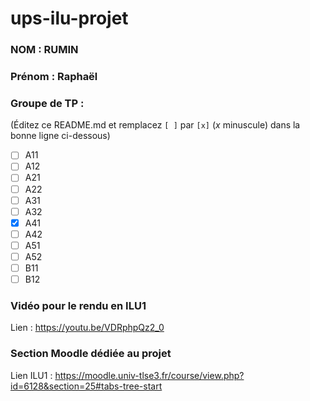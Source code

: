 # ups-ilu-projet

### NOM : RUMIN
### Prénom : Raphaël
### Groupe de TP :
(Éditez ce README.md et remplacez `[ ]` par `[x]` (*x* minuscule) dans la bonne ligne ci-dessous)
- [ ] A11
- [ ] A12
- [ ] A21
- [ ] A22
- [ ] A31
- [ ] A32
- [x] A41
- [ ] A42
- [ ] A51
- [ ] A52
- [ ] B11
- [ ] B12

### Vidéo pour le rendu en ILU1

Lien : https://youtu.be/VDRphpQz2_0

### Section Moodle dédiée au projet

Lien ILU1 : https://moodle.univ-tlse3.fr/course/view.php?id=6128&section=25#tabs-tree-start
